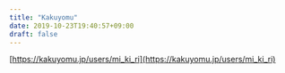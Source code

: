 ```yaml
---
title: "Kakuyomu"
date: 2019-10-23T19:40:57+09:00
draft: false
---
```


[https://kakuyomu.jp/users/mi_ki_ri](https://kakuyomu.jp/users/mi_ki_ri)